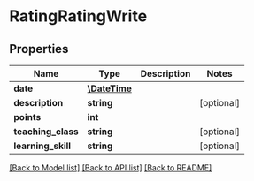 # RatingRatingWrite

## Properties
Name | Type | Description | Notes
------------ | ------------- | ------------- | -------------
**date** | [**\DateTime**](\DateTime.md) |  | 
**description** | **string** |  | [optional] 
**points** | **int** |  | 
**teaching_class** | **string** |  | [optional] 
**learning_skill** | **string** |  | [optional] 

[[Back to Model list]](../../README.md#documentation-for-models) [[Back to API list]](../../README.md#documentation-for-api-endpoints) [[Back to README]](../../README.md)

